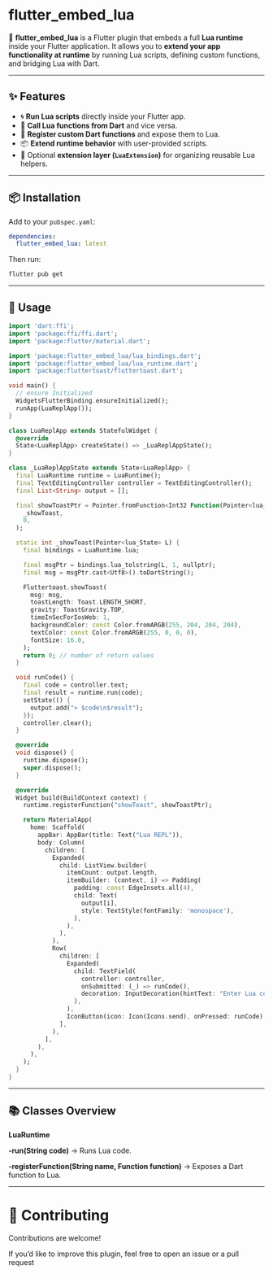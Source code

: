 # flutter_embed_lua

🚀 **flutter_embed_lua** is a Flutter plugin that embeds a full **Lua runtime** inside your Flutter application. It allows you to **extend your app functionality at runtime** by running Lua scripts, defining custom functions, and bridging Lua with Dart.

---

## ✨ Features

- 🌀 **Run Lua scripts** directly inside your Flutter app.
- 📡 **Call Lua functions from Dart** and vice versa.
- 🔌 **Register custom Dart functions** and expose them to Lua.
- 📦 **Extend runtime behavior** with user-provided scripts.
- 🧩 Optional **extension layer (`LuaExtension`)** for organizing reusable Lua helpers.

---

## 📦 Installation

Add to your `pubspec.yaml`:

```yaml
dependencies:
  flutter_embed_lua: latest
```

Then run:

```bash
flutter pub get
```

---

## 📃 Usage

```dart
import 'dart:ffi';
import 'package:ffi/ffi.dart';
import 'package:flutter/material.dart';

import 'package:flutter_embed_lua/lua_bindings.dart';
import 'package:flutter_embed_lua/lua_runtime.dart';
import 'package:fluttertoast/fluttertoast.dart';

void main() {
  // ensure Initialized
  WidgetsFlutterBinding.ensureInitialized();
  runApp(LuaReplApp());
}

class LuaReplApp extends StatefulWidget {
  @override
  State<LuaReplApp> createState() => _LuaReplAppState();
}

class _LuaReplAppState extends State<LuaReplApp> {
  final LuaRuntime runtime = LuaRuntime();
  final TextEditingController controller = TextEditingController();
  final List<String> output = [];

  final showToastPtr = Pointer.fromFunction<Int32 Function(Pointer<lua_State>)>(
    _showToast,
    0,
  );

  static int _showToast(Pointer<lua_State> L) {
    final bindings = LuaRuntime.lua;

    final msgPtr = bindings.lua_tolstring(L, 1, nullptr);
    final msg = msgPtr.cast<Utf8>().toDartString();

    Fluttertoast.showToast(
      msg: msg,
      toastLength: Toast.LENGTH_SHORT,
      gravity: ToastGravity.TOP,
      timeInSecForIosWeb: 1,
      backgroundColor: const Color.fromARGB(255, 204, 204, 204),
      textColor: const Color.fromARGB(255, 0, 0, 0),
      fontSize: 16.0,
    );
    return 0; // number of return values
  }

  void runCode() {
    final code = controller.text;
    final result = runtime.run(code);
    setState(() {
      output.add("> $code\n$result");
    });
    controller.clear();
  }

  @override
  void dispose() {
    runtime.dispose();
    super.dispose();
  }

  @override
  Widget build(BuildContext context) {
    runtime.registerFunction("showToast", showToastPtr);

    return MaterialApp(
      home: Scaffold(
        appBar: AppBar(title: Text("Lua REPL")),
        body: Column(
          children: [
            Expanded(
              child: ListView.builder(
                itemCount: output.length,
                itemBuilder: (context, i) => Padding(
                  padding: const EdgeInsets.all(4),
                  child: Text(
                    output[i],
                    style: TextStyle(fontFamily: 'monospace'),
                  ),
                ),
              ),
            ),
            Row(
              children: [
                Expanded(
                  child: TextField(
                    controller: controller,
                    onSubmitted: (_) => runCode(),
                    decoration: InputDecoration(hintText: "Enter Lua code"),
                  ),
                ),
                IconButton(icon: Icon(Icons.send), onPressed: runCode),
              ],
            ),
          ],
        ),
      ),
    );
  }
}
```

---

## 📚 Classes Overview

**LuaRuntime**

**-run(String code)** → Runs Lua code.

**-registerFunction(String name, Function function)** → Exposes a Dart function to Lua.

---

# 🤝 Contributing

Contributions are welcome!

If you’d like to improve this plugin, feel free to open an issue or a pull request
